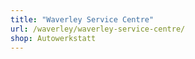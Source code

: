 ```yaml
---
title: "Waverley Service Centre"
url: /waverley/waverley-service-centre/
shop: Autowerkstatt
---
```

